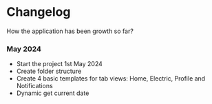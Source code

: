# Changelog

How the application has been growth so far? 

### May 2024

- Start the project 1st May 2024 
- Create folder structure 
- Create 4 basic templates for tab views: Home, Electric, Profile and Notifications
- Dynamic get current date
